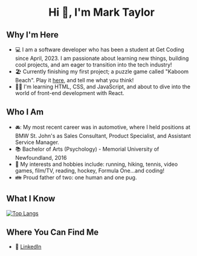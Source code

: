 <h1 align="center">Hi 👋, I'm Mark Taylor</h1>

## Why I'm Here
- 💻 I am a software developer who has been a student at Get Coding since April, 2023. I am passionate about learning new things, building cool projects, and am eager to transition into the tech industry!
- :beach_umbrella: Currently finishing my first project; a puzzle game called "Kaboom Beach". Play it [here](https://marktaylor7.github.io/KaboomBeach/), and tell me what you think!
- 👩‍💻 I'm learning HTML, CSS, and JavaScript, and about to dive into the world of front-end development with React.

## Who I Am
- 🚘: My most recent career was in automotive, where I held positions at BMW St. John's as Sales Consultant, Product Specialist, and Assistant Service Manager.
- :books: Bachelor of Arts (Psychology) - Memorial University of Newfoundland, 2016
- :tennis: My interests and hobbies include: running, hiking, tennis, video games, film/TV, reading, hockey, Formula One...and coding!
- :family: Proud father of two: one human and one pug.

## What I Know
[![Top Langs](https://github-readme-stats.vercel.app/api/top-langs/?username=MarkTaylor7)](https://github.com/MarkTaylor7/github-readme-stats)

## Where You Can Find Me
- :link: [LinkedIn](https://www.linkedin.com/in/marktaylor27/)

